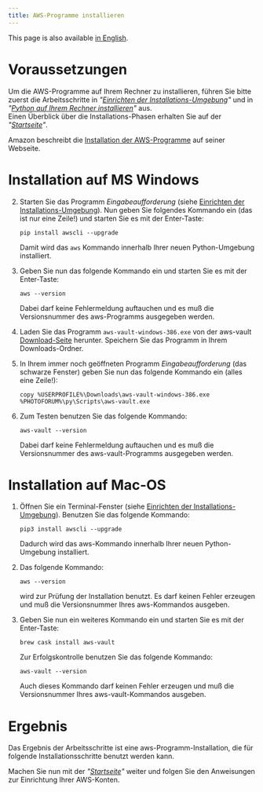```yaml
---
title: AWS-Programme installieren
---
```


This page is also available [in English](../awstoolssetup).

# Voraussetzungen

Um die AWS-Programme auf Ihrem Rechner zu installieren, führen Sie bitte zuerst die
Arbeitsschritte in
_"[Einrichten der Installations-Umgebung](../envsetup_de)"_ und in
_"[Python auf Ihrem Rechner installieren](../pythonsetup_de)"_ aus.    
Einen Überblick über die Installations-Phasen erhalten Sie auf der
_"[Startseite](../index_de)"_.

Amazon beschreibt die
[Installation der AWS-Programme](https://docs.aws.amazon.com/de_de/cli/latest/userguide/cli-chap-install.html)
auf seiner Webseite.

# Installation auf MS Windows

2. Starten Sie das Programm _Eingabeaufforderung_ (siehe [Einrichten der Installations-Umgebung](../envsetup_de)).
   Nun geben Sie folgendes Kommando ein (das ist nur eine Zeile!) und starten Sie es mit
   der Enter-Taste:   
   ```Shell
   pip install awscli --upgrade
   ```
   Damit wird das `aws` Kommando innerhalb Ihrer neuen Python-Umgebung installiert.
2. Geben Sie nun das folgende Kommando ein und starten Sie es mit der Enter-Taste:   
 
   ```Shell
   aws --version
   ```
   Dabei darf keine Fehlermeldung auftauchen und es muß die Versionsnummer des
   aws-Programms ausgegeben werden.   
3. Laden Sie das Programm `aws-vault-windows-386.exe` von der aws-vault
   [Download-Seite](https://github.com/99designs/aws-vault/releases) herunter. Speichern Sie
   das Programm in Ihrem Downloads-Ordner.
4. In Ihrem immer noch geöffneten Programm _Eingabeaufforderung_ (das schwarze Fenster) geben Sie nun
   das folgende Kommando ein (alles eine Zeile!):  

   ```Shell
   copy %USERPROFILE%\Downloads\aws-vault-windows-386.exe %PHOTOFORUM%\py\Scripts\aws-vault.exe
   ```
5. Zum Testen benutzen Sie das folgende Kommando:   
 
   ```Shell
   aws-vault --version
   ```
   Dabei darf keine Fehlermeldung auftauchen und es muß die Versionsnummer des
   aws-vault-Programms ausgegeben werden.   


# Installation auf Mac-OS

1. Öffnen Sie ein Terminal-Fenster (siehe [Einrichten der Installations-Umgebung](../envsetup_de)).
   Benutzen Sie das folgende Kommando:  
   ```Shell
   pip3 install awscli --upgrade
   ```
   Dadurch wird das aws-Kommando innerhalb Ihrer neuen Python-Umgebung installiert.
2. Das folgende Kommando:   
   ```Shell
   aws --version
   ```
   wird zur Prüfung der Installation benutzt. Es darf keinen Fehler erzeugen und muß
   die Versionsnummer Ihres aws-Kommandos ausgeben.
3. Geben Sie nun ein weiteres Kommando ein und starten Sie es mit der Enter-Taste:   

   ```Shell
   brew cask install aws-vault
   ```
   Zur Erfolgskontrolle benutzen Sie das folgende Kommando:   
 
   ```Shell
   aws-vault --version
   ```
   Auch dieses Kommando darf keinen Fehler erzeugen und muß
   die Versionsnummer Ihres aws-vault-Kommandos ausgeben.
   
# Ergebnis

Das Ergebnis der Arbeitsschritte ist eine aws-Programm-Installation, die für folgende
Installationsschritte benutzt werden kann.

Machen Sie nun mit der _"[Startseite](../index_de)"_ weiter und folgen Sie den Anweisungen
zur Einrichtung Ihrer AWS-Konten.

